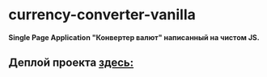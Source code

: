 # currency-converter-vanilla
#### Single Page Application "Конвертер валют" написанный на чистом JS.
## Деплой проекта [здесь:](currency-converter-vanilla.netlify.app)
